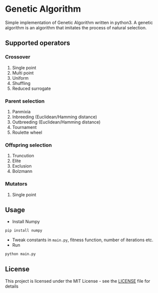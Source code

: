 # Genetic Algorithm

Simple implementation of Genetic Algorithm written in python3. A genetic algorithm is an algorithm that imitates the process of natural selection.

## Supported operators

### Crossover

1. Single point
2. Multi point
3. Uniform
4. Shuffling
5. Reduced surrogate

### Parent selection

1. Panmixia
2. Inbreeding (Euclidean/Hamming distance)
3. Outbreeding (Euclidean/Hamming distance)
4. Tournament
5. Roulette wheel

### Offspring selection

1. Truncution
2. Elite
3. Exclusion
4. Bolzmann

### Mutators

1. Single point

## Usage

- Install Numpy

```bash
pip install numpy
```

- Tweak constants in `main.py`, fitness function, number of iterations etc.
- Run

```python
python main.py
```

## License

This project is licensed under the MIT License - see the [LICENSE](LICENSE) file for details
